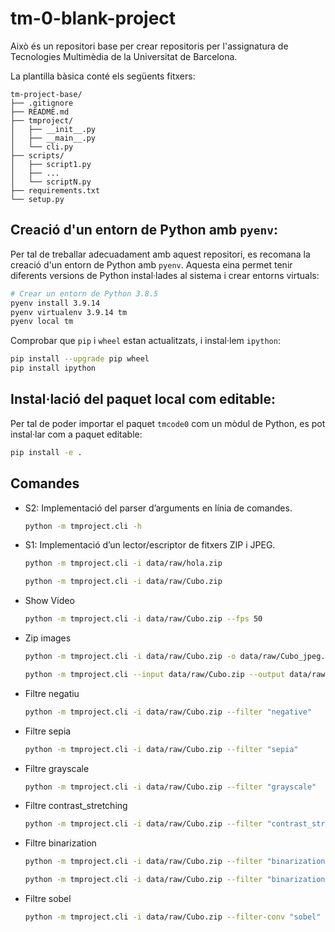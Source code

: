 # tm-0-blank-project

Això és un repositori base per crear repositoris per l'assignatura de Tecnologies Multimèdia de la Universitat de
Barcelona.

La plantilla bàsica conté els següents fitxers:

```plaintext
tm-project-base/
├── .gitignore
├── README.md
├── tmproject/
│   ├── __init__.py
│   ├── __main__.py
│   └── cli.py
├── scripts/
│   ├── script1.py
│   ├── ...
│   └── scriptN.py
├── requirements.txt
└── setup.py
```

## Creació d'un entorn de Python amb `pyenv`:

Per tal de treballar adecuadament amb aquest repositori, es recomana la creació d'un entorn de Python amb `pyenv`.
Aquesta eina permet tenir diferents versions de Python instal·lades al sistema i crear entorns virtuals:

```bash
# Crear un entorn de Python 3.8.5
pyenv install 3.9.14
pyenv virtualenv 3.9.14 tm
pyenv local tm
```

Comprobar que `pip` i `wheel` estan actualitzats, i instal·lem `ipython`:

```bash
pip install --upgrade pip wheel
pip install ipython
```

## Instal·lació del paquet local com editable:

Per tal de poder importar el paquet `tmcode0` com un mòdul de Python, es pot instal·lar com a paquet editable:

```bash
pip install -e .
```

## Comandes

- S2: Implementació del parser d’arguments en línia de comandes.
    ```bash
    python -m tmproject.cli -h
    ```

- S1: Implementació d’un lector/escriptor de fitxers ZIP i JPEG.
    ```bash
    python -m tmproject.cli -i data/raw/hola.zip
    ```    
  ```bash
  python -m tmproject.cli -i data/raw/Cubo.zip
  ```
- Show Video
  ```bash
  python -m tmproject.cli -i data/raw/Cubo.zip --fps 50
  ```

- Zip images
  ```bash
  python -m tmproject.cli -i data/raw/Cubo.zip -o data/raw/Cubo_jpeg.zip
  ```
  ```bash
  python -m tmproject.cli --input data/raw/Cubo.zip --output data/raw/Cubo_jpeg.zip
  ```
- Filtre negatiu
  ```bash
  python -m tmproject.cli -i data/raw/Cubo.zip --filter "negative"
  ```
- Filtre sepia
  ```bash
  python -m tmproject.cli -i data/raw/Cubo.zip --filter "sepia"
  ```
- Filtre grayscale
  ```bash
  python -m tmproject.cli -i data/raw/Cubo.zip --filter "grayscale"
  ```
- Filtre contrast_stretching
  ```bash
  python -m tmproject.cli -i data/raw/Cubo.zip --filter "contrast_stretching"
  ```
- Filtre binarization
  ```bash
  python -m tmproject.cli -i data/raw/Cubo.zip --filter "binarization"
  ```
  ```bash
  python -m tmproject.cli -i data/raw/Cubo.zip --filter "binarization[40]"
  ```
- Filtre sobel
  ```bash
  python -m tmproject.cli -i data/raw/Cubo.zip --filter-conv "sobel"
  ```

